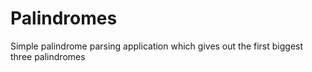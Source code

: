 # Palindromes
Simple palindrome parsing application which gives out the first biggest three palindromes
